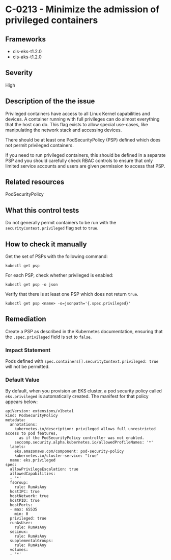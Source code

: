 # C-0213 - Minimize the admission of privileged containers

## Frameworks
* cis-eks-t1.2.0
* cis-aks-t1.2.0
 
## Severity
High

## Description of the the issue
Privileged containers have access to all Linux Kernel capabilities and devices. A container running with full privileges can do almost everything that the host can do. This flag exists to allow special use-cases, like manipulating the network stack and accessing devices.

 There should be at least one PodSecurityPolicy (PSP) defined which does not permit privileged containers.

 If you need to run privileged containers, this should be defined in a separate PSP and you should carefully check RBAC controls to ensure that only limited service accounts and users are given permission to access that PSP.
 
## Related resources
PodSecurityPolicy
 
## What this control tests 
Do not generally permit containers to be run with the `securityContext.privileged` flag set to `true`.
 
## How to check it manually 
Get the set of PSPs with the following command:

 
```
kubectl get psp

```
 For each PSP, check whether privileged is enabled:

 
```
kubectl get psp -o json

```
 Verify that there is at least one PSP which does not return `true`.

 `kubectl get psp <name> -o=jsonpath='{.spec.privileged}'`
 
## Remediation
Create a PSP as described in the Kubernetes documentation, ensuring that the `.spec.privileged` field is set to `false`.
 
### Impact Statement
Pods defined with `spec.containers[].securityContext.privileged: true` will not be permitted.
 
### Default Value
By default, when you provision an EKS cluster, a pod security policy called `eks.privileged` is automatically created. The manifest for that policy appears below:

 
```
apiVersion: extensions/v1beta1
kind: PodSecurityPolicy
metadata:
  annotations:
    kubernetes.io/description: privileged allows full unrestricted access to pod features,
      as if the PodSecurityPolicy controller was not enabled.
    seccomp.security.alpha.kubernetes.io/allowedProfileNames: '*'
  labels:
    eks.amazonaws.com/component: pod-security-policy
    kubernetes.io/cluster-service: "true"
  name: eks.privileged
spec:
  allowPrivilegeEscalation: true
  allowedCapabilities:
  - '*'
  fsGroup:
    rule: RunAsAny
  hostIPC: true
  hostNetwork: true
  hostPID: true
  hostPorts:
  - max: 65535
    min: 0
  privileged: true
  runAsUser:
    rule: RunAsAny
  seLinux:
    rule: RunAsAny
  supplementalGroups:
    rule: RunAsAny
  volumes:
  - '*'

```
 
